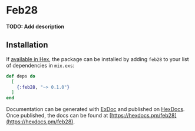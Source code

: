 # Feb28

**TODO: Add description**

## Installation

If [available in Hex](https://hex.pm/docs/publish), the package can be installed
by adding `feb28` to your list of dependencies in `mix.exs`:

```elixir
def deps do
  [
    {:feb28, "~> 0.1.0"}
  ]
end
```

Documentation can be generated with [ExDoc](https://github.com/elixir-lang/ex_doc)
and published on [HexDocs](https://hexdocs.pm). Once published, the docs can
be found at [https://hexdocs.pm/feb28](https://hexdocs.pm/feb28).

